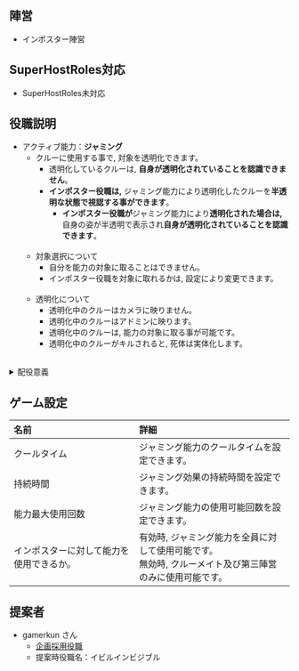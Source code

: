 ## 陣営
- インポスター陣営

## SuperHostRoles対応
- SuperHostRoles未対応

## 役職説明
- アクティブ能力：**ジャミング**
  - クルーに使用する事で, 対象を透明化できます。
    - 透明化しているクルーは, **自身が透明化されていることを認識できません**。
    - **インポスター役職は,** ジャミング能力により透明化したクルーを**半透明な状態で視認する事ができます**。
      - **インポスター役職が**ジャミング能力により**透明化された場合は,** 自身の姿が半透明で表示され**自身が透明化されていることを認識できます**。<br><br>
  - 対象選択について
    - 自分を能力の対象に取ることはできません。
    - インポスター役職を対象に取れるかは, 設定により変更できます。<br><br>
  - 透明化について
    - 透明化中のクルーはカメラに映りません。
    - 透明化中のクルーはアドミンに映ります。
    - 透明化中のクルーは, 能力の対象に取る事が可能です。
    - 透明化中のクルーがキルされると, 死体は実体化します。<br><br>

<details><summary>配役意義</summary><div>

- 他者を透明化させる事で, 経路に齟齬を発生させ混乱を齎す事ができます。
  - **インポスター陣営目線**
    - "透明化できる役職が存在する"事を利用して経路を偽装する事ができます。
    - インポスターに能力を使用できる時に, 相方に能力を使用し, 透明化している事を利用したキルや移動を行ってもらう事ができます。
      - インポスターがジャミング能力により透明化された場合, 自身が透明化している事を認識できます。
        - 相方が透明化に気づけない事による. 相方の妨害は起きません。<br><br>
    - 既に疑われているクルーに能力を使用し **視認を消す事で, 疑いを更に強める事ができます**。<br><br>
    - マッドメイトに使う事で, インポスター有利に立ち回ってもらう事ができます。
      - マッドメイトは自身が透明化している事を認識できません。
      - 透明化している事が確定した場合, すれ違った相手を精査する事でジャマーが特定してしまいますが、<br>**マッドメイトはインポスター不利になる情報を出さない為、能力使用のデメリットが小さくなります**。
      - 移動経路が異常になり, 会議時間を占有する立ち回りもできます。<br><br>
- **クルーメイト陣営目線**
  - 透明化していても, 情報を合わせる事により透明化による情報の欠けを考査できます。
    - **経路及び位置考査の精度を高める事を促します**。
    - 「誰が透明化しているか」が分かった場合, **すれ違った人がジャマーである事が分かる為, 視認を覚える事を促します**。

</div></details>

## ゲーム設定
| 名前 | 詳細 |
| :-- | :-- |
| クールタイム | ジャミング能力のクールタイムを設定できます。 |
| 持続時間 | ジャミング効果の持続時間を設定できます。 |
| 能力最大使用回数 | ジャミング能力の使用可能回数を設定できます。 |
| インポスターに対して能力を使用できるか。 | 有効時, ジャミング能力を全員に対して使用可能です。<br>無効時, クルーメイト及び第三陣営のみに使用可能です。 |

## 提案者
- gamerkun さん
  - [企画採用役職](https://www.youtube.com/live/w2ogOQNC3f0?si=hDSba-DGc4cEyqdG)
  - 提案時役職名：イビルインビジブル